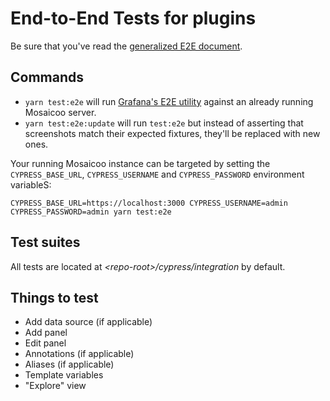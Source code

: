 # End-to-End Tests for plugins

Be sure that you've read the [generalized E2E document](e2e.md).

## Commands

- `yarn test:e2e` will run [Grafana's E2E utility](../../packages/grafana-e2e) against an already running Mosaicoo server.
- `yarn test:e2e:update` will run `test:e2e` but instead of asserting that screenshots match their expected fixtures, they'll be replaced with new ones.

Your running Mosaicoo instance can be targeted by setting the `CYPRESS_BASE_URL`, `CYPRESS_USERNAME` and `CYPRESS_PASSWORD` environment variableS:

```shell
CYPRESS_BASE_URL=https://localhost:3000 CYPRESS_USERNAME=admin CYPRESS_PASSWORD=admin yarn test:e2e
```

## Test suites

All tests are located at _\<repo-root>/cypress/integration_ by default.

## Things to test

- Add data source (if applicable)
- Add panel
- Edit panel
- Annotations (if applicable)
- Aliases (if applicable)
- Template variables
- "Explore" view
